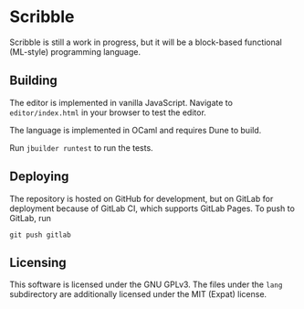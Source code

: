 # Scribble
Scribble is still a work in progress, but it will be a block-based functional
(ML-style) programming language.

## Building
The editor is implemented in vanilla JavaScript. Navigate to `editor/index.html`
in your browser to test the editor.

The language is implemented in OCaml and requires Dune to build.

Run `jbuilder runtest` to run the tests.

## Deploying
The repository is hosted on GitHub for development, but on GitLab for deployment
because of GitLab CI, which supports GitLab Pages. To push to GitLab, run

    git push gitlab

## Licensing
This software is licensed under the GNU GPLv3. The files under the `lang`
subdirectory are additionally licensed under the MIT (Expat) license.
